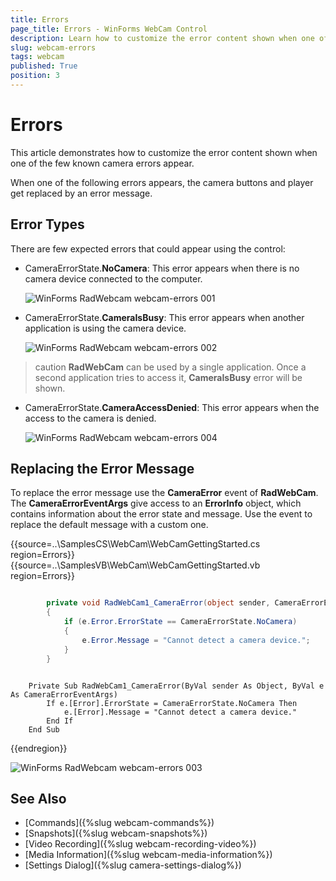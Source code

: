 ```yaml
---
title: Errors
page_title: Errors - WinForms WebCam Control
description: Learn how to customize the error content shown when one of the few known camera errors appear in WinForms WebCam.    
slug: webcam-errors
tags: webcam
published: True
position: 3
---
```


# Errors

This article demonstrates how to customize the error content shown when one of the few known camera errors appear.

When one of the following errors appears, the camera buttons and player get replaced by an error message.

## Error Types

There are few expected errors that could appear using the control:

* CameraErrorState.**NoCamera**: This error appears when there is no camera device connected to the computer.

	![WinForms RadWebcam webcam-errors 001](images/webcam-errors001.png)

* CameraErrorState.**CameraIsBusy**: This error appears when another application is using the camera device.

	![WinForms RadWebcam webcam-errors 002](images/webcam-errors002.png)

>caution **RadWebCam** can be used by a single application. Once a second application tries to access it, **CameraIsBusy** error will be shown. 

* CameraErrorState.**CameraAccessDenied**: This error appears when the access to the camera is denied.

	![WinForms RadWebcam webcam-errors 004](images/webcam-errors004.png)

## Replacing the Error Message

To replace the error message use the **CameraError** event of **RadWebCam**. The **CameraErrorEventArgs** give access to an **ErrorInfo** object, which contains information about the error state and message. Use the event to replace the default message with a custom one.

{{source=..\SamplesCS\WebCam\WebCamGettingStarted.cs region=Errors}} 
{{source=..\SamplesVB\WebCam\WebCamGettingStarted.vb region=Errors}} 

````C#

        private void RadWebCam1_CameraError(object sender, CameraErrorEventArgs e)
        { 
            if (e.Error.ErrorState == CameraErrorState.NoCamera)
            {
                e.Error.Message = "Cannot detect a camera device.";
            }
        }

````
````VB.NET

    Private Sub RadWebCam1_CameraError(ByVal sender As Object, ByVal e As CameraErrorEventArgs)
        If e.[Error].ErrorState = CameraErrorState.NoCamera Then
            e.[Error].Message = "Cannot detect a camera device."
        End If
    End Sub

````

{{endregion}} 

![WinForms RadWebcam webcam-errors 003](images/webcam-errors003.png)


## See Also
* [Commands]({%slug webcam-commands%})
* [Snapshots]({%slug webcam-snapshots%})
* [Video Recording]({%slug webcam-recording-video%})
* [Media Information]({%slug webcam-media-information%})
* [Settings Dialog]({%slug camera-settings-dialog%}) 

